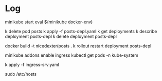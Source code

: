 # Log

minikube start
eval $(minikube docker-env)

k delete pod posts
k apply -f posts-depl.yaml
k get deployments
k describe deployment posts-depl
k delete deployment posts-depl

docker build -t nicedexter/posts .
k rollout restart deployment posts-depl

minikube addons enable ingress
kubectl get pods -n kube-system

k apply -f ingress-srv.yaml

sudo /etc/hosts
